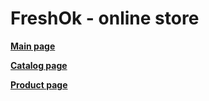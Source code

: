 <h1>FreshOk - online store</h1>
<p><strong><a href="https://anodoree.github.io/freshok/">Main page</a></strong></p>
<p><strong><a href="https://anodoree.github.io/freshok/catalog.html">Catalog page</a></strong></p>
<p><strong><a href="https://anodoree.github.io/freshok/product.html">Product page</a></strong></p>
